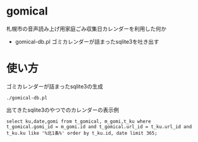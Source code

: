 gomical
=======

札幌市の音声読み上げ用家庭ごみ収集日カレンダーを利用した何か

* gomical-db.pl
  ゴミカレンダーが詰まったsqlite3を吐き出す

使い方
=====

ゴミカレンダーが詰まったsqlite3の生成

```
./gomical-db.pl
```

出てきたsqlite3のやつでのカレンダーの表示例

```
select ku,date,gomi from t_gomical, m_gomi,t_ku where t_gomical.gomi_id = m_gomi.id and t_gomical.url_id = t_ku.url_id and t_ku.ku like '%北1条%' order by t_ku.id, date limit 365;
```

